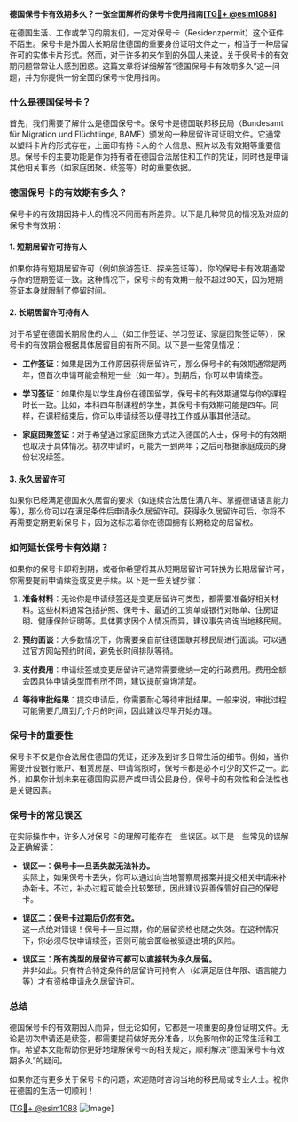 **德国保号卡有效期多久？一张全面解析的保号卡使用指南[[TG💪+ @esim1088](https://t.me/s/esim1088)]**

在德国生活、工作或学习的朋友们，一定对保号卡（Residenzpermit）这个证件不陌生。保号卡是外国人长期居住德国的重要身份证明文件之一，相当于一种居留许可的实体卡片形式。然而，对于许多初来乍到的外国人来说，关于保号卡的有效期问题常常让人感到困惑。这篇文章将详细解答“德国保号卡有效期多久”这一问题，并为你提供一份全面的保号卡使用指南。

### 什么是德国保号卡？

首先，我们需要了解什么是德国保号卡。保号卡是德国联邦移民局（Bundesamt für Migration und Flüchtlinge, BAMF）颁发的一种居留许可证明文件。它通常以塑料卡片的形式存在，上面印有持卡人的个人信息、照片以及有效期等重要信息。保号卡的主要功能是作为持有者在德国合法居住和工作的凭证，同时也是申请其他相关事务（如家庭团聚、续签等）时的重要依据。

### 德国保号卡的有效期有多久？

保号卡的有效期因持卡人的情况不同而有所差异。以下是几种常见的情况及对应的保号卡有效期：

#### 1. **短期居留许可持有人**
如果你持有短期居留许可（例如旅游签证、探亲签证等），你的保号卡有效期通常与你的短期签证一致。这种情况下，保号卡的有效期一般不超过90天，因为短期签证本身就限制了停留时间。

#### 2. **长期居留许可持有人**
对于希望在德国长期居住的人士（如工作签证、学习签证、家庭团聚签证等），保号卡的有效期会根据具体居留目的有所不同。以下是一些常见情况：

- **工作签证**：如果是因为工作原因获得居留许可，那么保号卡的有效期通常是两年，但首次申请可能会稍短一些（如一年）。到期后，你可以申请续签。
  
- **学习签证**：如果你是以学生身份在德国留学，保号卡的有效期通常与你的课程时长一致。比如，本科四年制课程的学生，其保号卡有效期可能是四年。同样，在课程结束后，你可以申请续签以便寻找工作或从事其他活动。

- **家庭团聚签证**：对于希望通过家庭团聚方式进入德国的人士，保号卡的有效期也取决于具体情况。初次申请时，可能为一到两年；之后可根据家庭成员的身份状况续签。

#### 3. **永久居留许可**
如果你已经满足德国永久居留的要求（如连续合法居住满八年、掌握德语语言能力等），那么你可以在满足条件后申请永久居留许可。获得永久居留许可后，你将不再需要定期更新保号卡，因为这标志着你在德国拥有长期稳定的居留权。

### 如何延长保号卡有效期？

如果你的保号卡即将到期，或者你希望将其从短期居留许可转换为长期居留许可，你需要提前申请续签或变更手续。以下是一些关键步骤：

1. **准备材料**：无论你是申请续签还是变更居留许可类型，都需要准备好相关材料。这些材料通常包括护照、保号卡、最近的工资单或银行对账单、住房证明、健康保险证明等。具体要求因个人情况而异，建议事先咨询当地移民局。

2. **预约面谈**：大多数情况下，你需要亲自前往德国联邦移民局进行面谈。可以通过官方网站预约时间，避免长时间排队等待。

3. **支付费用**：申请续签或变更居留许可通常需要缴纳一定的行政费用。费用金额会因具体申请类型而有所不同，建议提前查询清楚。

4. **等待审批结果**：提交申请后，你需要耐心等待审批结果。一般来说，审批过程可能需要几周到几个月的时间，因此建议尽早开始办理。

### 保号卡的重要性

保号卡不仅是你合法居住德国的凭证，还涉及到许多日常生活的细节。例如，当你需要开设银行账户、租赁房屋、申请驾照时，保号卡都是必不可少的文件之一。此外，如果你计划未来在德国购买房产或申请公民身份，保号卡的有效性和合法性也是关键因素。

### 保号卡的常见误区

在实际操作中，许多人对保号卡的理解可能存在一些误区。以下是一些常见的误解及正确解读：

- **误区一：保号卡一旦丢失就无法补办。**  
  实际上，如果保号卡丢失，你可以通过向当地警察局报案并提交相关申请来补办新卡。不过，补办过程可能会比较繁琐，因此建议妥善保管好自己的保号卡。

- **误区二：保号卡过期后仍然有效。**  
  这一点绝对错误！保号卡一旦过期，你的居留资格也随之失效。在这种情况下，你必须尽快申请续签，否则可能会面临被驱逐出境的风险。

- **误区三：所有类型的居留许可都可以直接转为永久居留。**  
  并非如此。只有符合特定条件的居留许可持有人（如满足居住年限、语言能力等）才有资格申请永久居留许可。

### 总结

德国保号卡的有效期因人而异，但无论如何，它都是一项重要的身份证明文件。无论是初次申请还是续签，都需要提前做好充分准备，以免影响你的正常生活和工作。希望本文能帮助你更好地理解保号卡的相关规定，顺利解决“德国保号卡有效期多久”的疑问。

如果你还有更多关于保号卡的问题，欢迎随时咨询当地的移民局或专业人士。祝你在德国的生活一切顺利！

[[TG💪+ @esim1088](https://t.me/s/esim1088) ![Image](https://i.postimg.cc/4NQfJmqS/Snipaste-2025-05-13-00-14-12.png)]